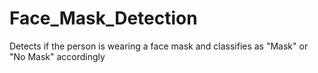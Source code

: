 # Face_Mask_Detection
Detects if the person is wearing a face mask and classifies as "Mask" or "No Mask" accordingly

